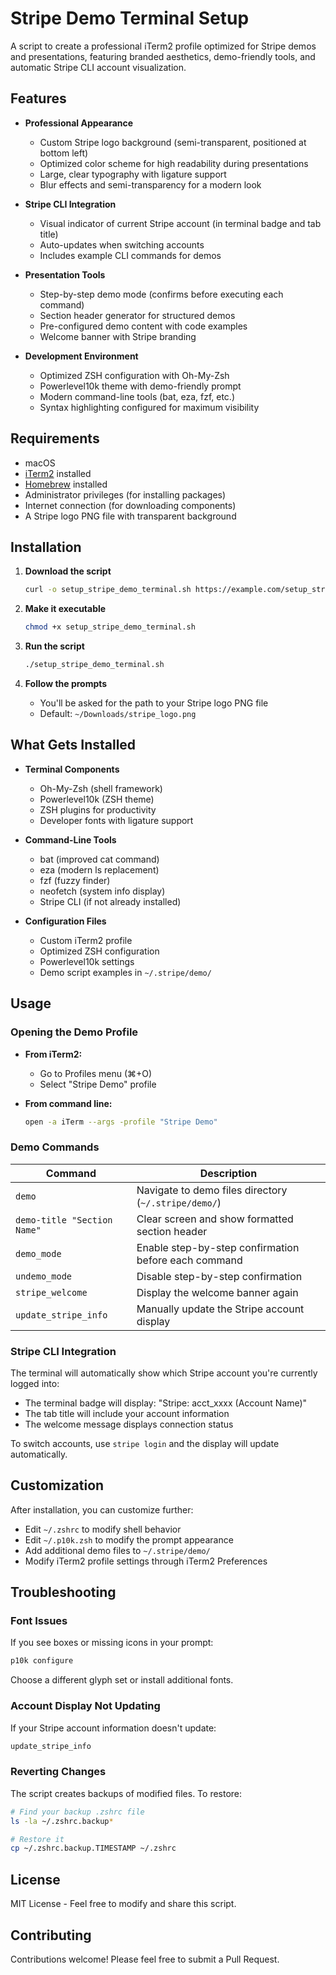 # Stripe Demo Terminal Setup

A script to create a professional iTerm2 profile optimized for Stripe demos and presentations, featuring branded aesthetics, demo-friendly tools, and automatic Stripe CLI account visualization.

## Features

- **Professional Appearance**
  - Custom Stripe logo background (semi-transparent, positioned at bottom left)
  - Optimized color scheme for high readability during presentations
  - Large, clear typography with ligature support
  - Blur effects and semi-transparency for a modern look

- **Stripe CLI Integration**
  - Visual indicator of current Stripe account (in terminal badge and tab title)
  - Auto-updates when switching accounts
  - Includes example CLI commands for demos

- **Presentation Tools**
  - Step-by-step demo mode (confirms before executing each command)
  - Section header generator for structured demos
  - Pre-configured demo content with code examples
  - Welcome banner with Stripe branding

- **Development Environment**
  - Optimized ZSH configuration with Oh-My-Zsh
  - Powerlevel10k theme with demo-friendly prompt
  - Modern command-line tools (bat, eza, fzf, etc.)
  - Syntax highlighting configured for maximum visibility

## Requirements

- macOS
- [iTerm2](https://iterm2.com/downloads.html) installed
- [Homebrew](https://brew.sh/) installed
- Administrator privileges (for installing packages)
- Internet connection (for downloading components)
- A Stripe logo PNG file with transparent background

## Installation

1. **Download the script**
   ```bash
   curl -o setup_stripe_demo_terminal.sh https://example.com/setup_stripe_demo_terminal.sh
   ```

2. **Make it executable**
   ```bash
   chmod +x setup_stripe_demo_terminal.sh
   ```

3. **Run the script**
   ```bash
   ./setup_stripe_demo_terminal.sh
   ```

4. **Follow the prompts**
   - You'll be asked for the path to your Stripe logo PNG file
   - Default: `~/Downloads/stripe_logo.png`

## What Gets Installed

- **Terminal Components**
  - Oh-My-Zsh (shell framework)
  - Powerlevel10k (ZSH theme)
  - ZSH plugins for productivity
  - Developer fonts with ligature support

- **Command-Line Tools**
  - bat (improved cat command)
  - eza (modern ls replacement)
  - fzf (fuzzy finder)
  - neofetch (system info display)
  - Stripe CLI (if not already installed)

- **Configuration Files**
  - Custom iTerm2 profile
  - Optimized ZSH configuration
  - Powerlevel10k settings
  - Demo script examples in `~/.stripe/demo/`

## Usage

### Opening the Demo Profile

- **From iTerm2:**
  - Go to Profiles menu (⌘+O)
  - Select "Stripe Demo" profile
  
- **From command line:**
  ```bash
  open -a iTerm --args -profile "Stripe Demo"
  ```

### Demo Commands

| Command | Description |
|---------|-------------|
| `demo` | Navigate to demo files directory (`~/.stripe/demo/`) |
| `demo-title "Section Name"` | Clear screen and show formatted section header |
| `demo_mode` | Enable step-by-step confirmation before each command |
| `undemo_mode` | Disable step-by-step confirmation |
| `stripe_welcome` | Display the welcome banner again |
| `update_stripe_info` | Manually update the Stripe account display |

### Stripe CLI Integration

The terminal will automatically show which Stripe account you're currently logged into:
- The terminal badge will display: "Stripe: acct_xxxx (Account Name)"
- The tab title will include your account information
- The welcome message displays connection status

To switch accounts, use `stripe login` and the display will update automatically.

## Customization

After installation, you can customize further:
- Edit `~/.zshrc` to modify shell behavior
- Edit `~/.p10k.zsh` to modify the prompt appearance
- Add additional demo files to `~/.stripe/demo/`
- Modify iTerm2 profile settings through iTerm2 Preferences

## Troubleshooting

### Font Issues
If you see boxes or missing icons in your prompt:
```bash
p10k configure
```
Choose a different glyph set or install additional fonts.

### Account Display Not Updating
If your Stripe account information doesn't update:
```bash
update_stripe_info
```

### Reverting Changes
The script creates backups of modified files. To restore:
```bash
# Find your backup .zshrc file
ls -la ~/.zshrc.backup*

# Restore it
cp ~/.zshrc.backup.TIMESTAMP ~/.zshrc
```

## License

MIT License - Feel free to modify and share this script.

## Contributing

Contributions welcome! Please feel free to submit a Pull Request.

